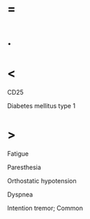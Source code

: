 # =

# .

# <

CD25

Diabetes mellitus type 1

# >

Fatigue

Paresthesia

Orthostatic hypotension

Dyspnea

Intention tremor; Common
